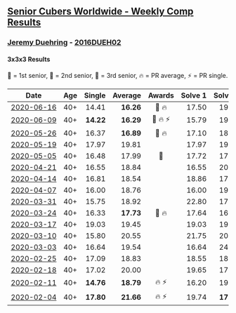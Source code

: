 <style>table {white-space: nowrap;}</style>
<link rel="stylesheet" type="text/css" href="/scw-comp/css/flags.css" />

## [Senior Cubers Worldwide - Weekly Comp Results](/scw-comp/results/)
### [Jeremy Duehring](README.md) - [2016DUEH02](https://www.worldcubeassociation.org/persons/2016DUEH02?event=333)
#### 3x3x3 Results

<span style="white-space: nowrap;">🥇 = 1st senior</span>, <span style="white-space: nowrap;">🥈 = 2nd senior</span>, <span style="white-space: nowrap;">🥉 = 3rd senior</span>, <span style="white-space: nowrap;">🔥 = PR average</span>, <span style="white-space: nowrap;">⚡ = PR single</span>.

| Date | Age | Single | Average | Awards | Solve 1 | Solve 2 | Solve 3 | Solve 4 | Solve 5 | Video |
| :--: | :--: | --: | --: | :--: | --: | --: | --: | --: | --: | :-- |
| [2020-06-16](../../results/2020-06-16/333.md) | 40+ | 14.41 | **16.26** | 🥉 🔥 | 17.50 | 19.22 | 15.83 | 14.41 | 15.45 | [Desktop](https://www.facebook.com/jeremy.duehring/videos/10160134838122846) / [Mobile](https://m.facebook.com/jeremy.duehring/videos/10160134838122846) |
| [2020-06-09](../../results/2020-06-09/333.md) | 40+ | **14.22** | **16.29** | 🥈 🔥 ⚡ | 15.79 | 19.04 | 15.94 | **14.22** | 17.13 | [Desktop](https://www.facebook.com/jeremy.duehring/videos/10160093525337846) / [Mobile](https://m.facebook.com/jeremy.duehring/videos/10160093525337846) |
| [2020-05-26](../../results/2020-05-26/333.md) | 40+ | 16.37 | **16.89** | 🥈 🔥 | 17.10 | 18.50 | 16.57 | 16.99 | 16.37 | [Desktop](https://www.facebook.com/events/688407551989463/permalink/692481941582024) / [Mobile](https://m.facebook.com/events/688407551989463?view=permalink&id=692481941582024) |
| [2020-05-19](../../results/2020-05-19/333.md) | 40+ | 17.97 | 19.81 |  | 17.97 | 19.76 | 23.32 | 19.93 | 19.73 | [Desktop](https://www.facebook.com/events/1880761498725633/permalink/1881865155281934) / [Mobile](https://m.facebook.com/events/1880761498725633?view=permalink&id=1881865155281934) |
| [2020-05-05](../../results/2020-05-05/333.md) | 40+ | 16.48 | 17.99 | 🥉 | 17.72 | 17.73 | 16.48 | 18.51 | 19.23 | [Desktop](https://www.facebook.com/events/3313106775587396/permalink/3318857528345654) / [Mobile](https://m.facebook.com/events/3313106775587396?view=permalink&id=3318857528345654) |
| [2020-04-21](../../results/2020-04-21/333.md) | 40+ | 16.55 | 18.84 |  | 16.55 | 20.34 | 18.40 | 19.02 | 19.10 | [Desktop](https://www.facebook.com/events/880278499062375/permalink/882477718842453) / [Mobile](https://m.facebook.com/events/880278499062375?view=permalink&id=882477718842453) |
| [2020-04-14](../../results/2020-04-14/333.md) | 40+ | 16.81 | 18.54 |  | 18.86 | 17.11 | 19.66 | 23.06 | 16.81 | [Desktop](https://www.facebook.com/events/982619255468618/permalink/987494501647760) / [Mobile](https://m.facebook.com/events/982619255468618?view=permalink&id=987494501647760) |
| [2020-04-07](../../results/2020-04-07/333.md) | 40+ | 16.00 | 18.76 |  | 16.00 | 19.17 | 22.82 | 19.63 | 17.49 | [Desktop](https://www.facebook.com/events/510082903229069/permalink/511658619738164) / [Mobile](https://m.facebook.com/events/510082903229069?view=permalink&id=511658619738164) |
| [2020-03-31](../../results/2020-03-31/333.md) | 40+ | 15.75 | 18.92 |  | 22.80 | 17.73 | 16.23 | 15.75 | DNF | [Desktop](https://www.facebook.com/events/207898257161923/permalink/211646350120447) / [Mobile](https://m.facebook.com/events/207898257161923?view=permalink&id=211646350120447) |
| [2020-03-24](../../results/2020-03-24/333.md) | 40+ | 16.33 | **17.73** | 🥉 🔥 | 17.64 | 16.84 | 16.33 | 18.71 | 19.92 | [Desktop](https://www.facebook.com/events/524456301543611/permalink/527926641196577) / [Mobile](https://m.facebook.com/events/524456301543611?view=permalink&id=527926641196577) |
| [2020-03-17](../../results/2020-03-17/333.md) | 40+ | 19.03 | 19.45 |  | 19.03 | 19.28 | 20.29 | 19.75 | 19.31 | [Desktop](https://www.facebook.com/events/280686576235146/permalink/283204342650036) / [Mobile](https://m.facebook.com/events/280686576235146?view=permalink&id=283204342650036) |
| [2020-03-10](../../results/2020-03-10/333.md) | 40+ | 15.80 | 20.55 |  | 21.75 | 20.34 | 24.61 | 19.55 | 15.80 | [Desktop](https://www.facebook.com/events/164742401163863/permalink/167862610851842) / [Mobile](https://m.facebook.com/events/164742401163863?view=permalink&id=167862610851842) |
| [2020-03-03](../../results/2020-03-03/333.md) | 40+ | 16.64 | 19.54 |  | 16.64 | 24.25 | 19.36 | 21.64 | 17.61 | [Desktop](https://www.facebook.com/events/241721610185997/permalink/242044080153750) / [Mobile](https://m.facebook.com/events/241721610185997?view=permalink&id=242044080153750) |
| [2020-02-25](../../results/2020-02-25/333.md) | 40+ | 17.09 | 18.83 |  | 18.55 | 18.94 | 17.09 | 22.84 | 19.00 | [Desktop](https://www.facebook.com/events/196320811461109/permalink/197238734702650) / [Mobile](https://m.facebook.com/events/196320811461109?view=permalink&id=197238734702650) |
| [2020-02-18](../../results/2020-02-18/333.md) | 40+ | 17.02 | 20.00 |  | 19.65 | 17.02 | 18.32 | 23.94 | 22.04 | [Desktop](https://www.facebook.com/events/2558750947697073/permalink/2564295957142572) / [Mobile](https://m.facebook.com/events/2558750947697073?view=permalink&id=2564295957142572) |
| [2020-02-11](../../results/2020-02-11/333.md) | 40+ | **14.76** | **18.79** | 🔥 ⚡ | 16.20 | 19.89 | 20.68 | 20.29 | **14.76** | [Desktop](https://www.facebook.com/events/616423959107229/permalink/618639688885656) / [Mobile](https://m.facebook.com/events/616423959107229?view=permalink&id=618639688885656) |
| [2020-02-04](../../results/2020-02-04/333.md) | 40+ | **17.80** | **21.66** | 🔥 ⚡ | 19.74 | **17.80** | 22.39 | 23.66 | 22.86 | [Desktop](https://www.facebook.com/groups/1604105099735401/permalink/2134403116705594) / [Mobile](https://m.facebook.com/groups/1604105099735401?view=permalink&id=2134403116705594) |


<!-- Global site tag (gtag.js) - Google Analytics -->
<script async src="https://www.googletagmanager.com/gtag/js?id=UA-86348435-3"></script>
<script>window.dataLayer = window.dataLayer || []; function gtag() {dataLayer.push(arguments);} gtag('js', new Date()); gtag('config', 'UA-86348435-3');</script>
